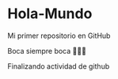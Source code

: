 # Hola-Mundo

Mi primer repositorio en GitHub

Boca siempre boca 💙💛💙

Finalizando actividad de github
